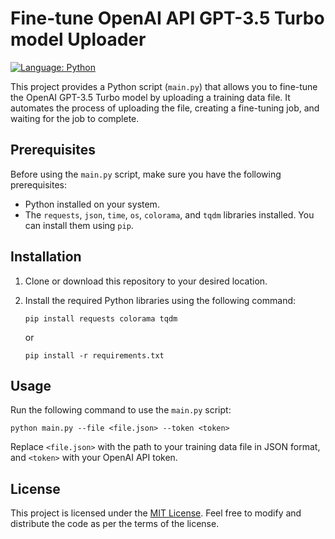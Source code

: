 # Fine-tune OpenAI API GPT-3.5 Turbo model Uploader

[![Language: Python](https://img.shields.io/badge/Language-Python-blue.svg)](https://www.python.org)

This project provides a Python script (`main.py`) that allows you to fine-tune the OpenAI GPT-3.5 Turbo model by uploading a training data file. It automates the process of uploading the file, creating a fine-tuning job, and waiting for the job to complete.

## Prerequisites

Before using the `main.py` script, make sure you have the following prerequisites:

- Python installed on your system.
- The `requests`, `json`, `time`, `os`, `colorama`, and `tqdm` libraries installed. You can install them using `pip`.

## Installation

1. Clone or download this repository to your desired location.

2. Install the required Python libraries using the following command:

   ```shell
   pip install requests colorama tqdm
   ```
   or
   ```shell
   pip install -r requirements.txt
   ```

## Usage

Run the following command to use the `main.py` script:

```shell
python main.py --file <file.json> --token <token>
```

Replace `<file.json>` with the path to your training data file in JSON format, and `<token>` with your OpenAI API token.

## License

This project is licensed under the [MIT License](LICENSE). Feel free to modify and distribute the code as per the terms of the license.
